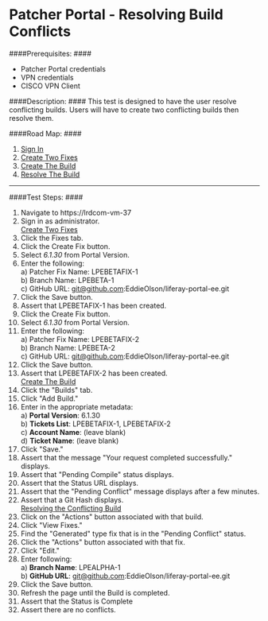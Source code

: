 Patcher Portal - Resolving Build Conflicts
==========================================

####Prerequisites: ####

* Patcher Portal credentials
* VPN credentials
* CISCO VPN Client

####Description: ####
This test is designed to have the user resolve conflicting builds. Users will have to create two conflicting builds then resolve them.

####Road Map: ####
1. [Sign In](#SignIn)
1. [Create Two Fixes](#CreateTwoFixes)
1. [Create The Build](#CreateTheBuild)
1. [Resolve The Build](#ResolveTheBuild)

****

####Test Steps: ####
1. <a href="#SignIn" name="SignIn"></a>Navigate to https://lrdcom-vm-37
1. Sign in as administrator.    
<a href="#CreateTwoFixes" name="CreateTwoFixes">Create Two Fixes</a>
1. Click the Fixes tab.
1. Click the Create Fix button.
1. Select *6.1.30* from Portal Version.
1. Enter the following:    
	a) Patcher Fix Name: 	LPEBETAFIX-1    
	b) Branch Name:	LPEBETA-1    
	c) GitHub URL: git@github.com:EddieOlson/liferay-portal-ee.git
1. Click the Save button.
1. Assert that LPEBETAFIX-1 has been created.
1. Click the Create Fix button.
1. Select *6.1.30* from Portal Version.
1. Enter the following:    
	a) Patcher Fix Name: 	LPEBETAFIX-2    
	b) Branch Name:	LPEBETA-2    
	c) GitHub URL: git@github.com:EddieOlson/liferay-portal-ee.git
1. Click the Save button.
1. Assert that LPEBETAFIX-2 has been created.    
<a href="#CreateTheBuild" name="CreateTheBuild">Create The Build</a>
1. Click the "Builds" tab.
1. Click "Add Build." 
1. Enter in the appropriate metadata:    
	a) **Portal Version**: 6.1.30    
	b) **Tickets List**: LPEBETAFIX-1, LPEBETAFIX-2    
	c) **Account Name**: (leave blank)    
	d) **Ticket Name**: (leave blank)
1. Click "Save." 
1. Assert that the message "Your request completed successfully." displays.
1. Assert that "Pending Compile" status displays.
1. Assert that the Status URL displays.
1. Assert that the "Pending Conflict" message displays after a few minutes. 
1. Assert that a Git Hash displays.    
<a href="#ResolvingTheConflictingBuild" name="ResolvingTheConflictingBuild">Resolving the Conflicting Build</a>
1. Click on the "Actions" button associated with that build.
1. Click "View Fixes." 
1. Find the "Generated" type fix that is in the "Pending Conflict" status.
1. Click the "Actions" button associated with that fix.
1. Click "Edit." 
1. Enter following:    
	a) **Branch Name**: LPEALPHA-1    
	b) **GitHub URL**: git@github.com:EddieOlson/liferay-portal-ee.git
1. Click the Save button.
1. Refresh the page until the Build is completed.
1. Assert that the Status is Complete
1. Assert there are no conflicts.